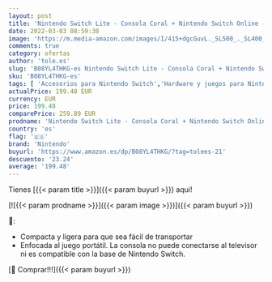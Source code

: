 ```yaml
---
layout: post
title: 'Nintendo Switch Lite - Consola Coral + Nintendo Switch Online - 12 Meses  Código de descarga '
date: 2022-03-03 08:59:38
image: 'https://m.media-amazon.com/images/I/415+dgcGuvL._SL500_._SL400_.jpg'
comments: true
category: ofertas
author: 'tole.es'
slug: 'B08YL4THKG-es Nintendo Switch Lite - Consola Coral + Nintendo Switch...'
sku: 'B08YL4THKG-es'
tags: [ 'Accesorios para Nintendo Switch','Hardware y juegos para Nintendo Switch','Mandos para Nintendo Switch','Videojuegos','nintendo', ]
actualPrice: 199.48 EUR
currency: EUR
price: 199.48
comparePrice: 259.89 EUR
prodname: 'Nintendo Switch Lite - Consola Coral + Nintendo Switch Online - 12 Meses  Código de descarga '
country: 'es'
flag: '🇪🇸'
brand: 'Nintendo'
buyurl: 'https://www.amazon.es/dp/B08YL4THKG/?tag=tolees-21'
descuento: '23.24'
average: '199.48'
---
```


Tienes [{{< param title >}}]({{< param buyurl >}}) aqui!

[![{{< param prodname >}}]({{< param image >}})]({{< param buyurl >}})

🔎:

- Compacta y ligera para que sea fácil de transportar
- Enfocada al juego portátil. La consola no puede conectarse al televisor ni es compatible con la base de Nintendo Switch.

[🛒 Comprar!!!]({{< param buyurl >}})
